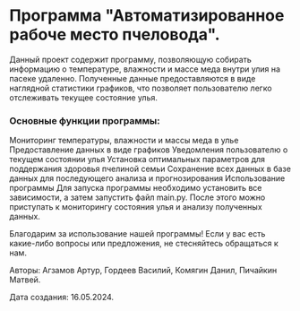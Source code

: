 # Программа "Автоматизированное рабоче место пчеловода".
Данный проект содержит программу, позволяющую собирать информацию о температуре, влажности и массе меда внутри улия на пасеке удаленно. Полученные данные предоставляются в виде наглядной статистики графиков, что позволяет пользователю легко отслеживать текущее состояние улья.

### Основные функции программы:

Мониторинг температуры, влажности и массы меда в улье
Предоставление данных в виде графиков
Уведомления пользователю о текущем состоянии улья
Установка оптимальных параметров для поддержания здоровья пчелиной семьи
Сохранение всех данных в базе данных для последующего анализа и прогнозирования
Использование программы
Для запуска программы необходимо установить все зависимости, а затем запустить файл main.py. После этого можно приступать к мониторингу состояния улья и анализу полученных данных.

Благодарим за использование нашей программы! Если у вас есть какие-либо вопросы или предложения, не стесняйтесь обращаться к нам.

Авторы: Агзамов Артур, Гордеев Василий, Комягин Данил, Пичайкин Матвей.

Дата создания: 16.05.2024.
